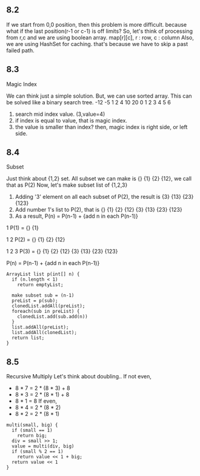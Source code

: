 ## 8.2
If we start from 0,0 position, then this problem is more difficult.
because what if the last position(r-1 or c-1) is off limits?
So, let's think of processing from r,c and we are using boolean array. map[r][c], r : row, c : column
Also, we are using HashSet for caching. that's because we have to skip a past failed path.

## 8.3
Magic Index

We can think just a simple solution. But, we can use sorted array.
This can be solved like a binary search tree.
-12 -5 1 2 4 10 20
  0  1 2 3 4  5  6

1. search mid index value. (3,value=4)
2. if index is equal to value, that is magic index.
3. the value is smaller than index? then, magic index is right side, or left side.

## 8.4
Subset

Just think about {1,2} set.
All subset we can make is {} {1} {2} {12}, we call that as P(2)
Now, let's make subset list of {1,2,3}
1. Adding '3' element on all each subset of P(2), the result is {3} {13} {23} {123}
2. Add number 1's list to P(2), that is {} {1} {2} {12} {3} {13} {23} {123}
3. As a result, P(n) = P(n-1) + {add n in each P(n-1)}

1
P(1) = {} {1}

1 2
P(2) = {} {1} {2} {12}

1 2 3
P(3) = {} {1} {2} {12} {3} {13} {23} {123}

P(n) = P(n-1) + {add n in each P(n-1)}

```
ArrayList list p(int[] n) {
  if (n.length < 1)
    return emptyList;

  make subset sub = (n-1)
  preList = p(sub);
  clonedList.addAll(preList);
  foreach(sub in preList) {
    clonedList.add(sub.add(n))
  }
  list.addAll(preList);
  list.addAll(clonedList);
  return list;
}
```

## 8.5
Recursive Multiply
Let's think about doubling..
If not even,
- 8 * 7 = 2 * (8 * 3) + 8
- 8 * 3 = 2 * (8 * 1) + 8
- 8 * 1 = 8
If even,
- 8 * 4 = 2 * (8 * 2)
- 8 * 2 = 2 * (8 * 1)

```
multi(small, big) {
  if (small == 1)
    return big;
  div = small >> 1;
  value = multi(div, big)
  if (small % 2 == 1)
    return value << 1 + big;
  return value << 1
}
```